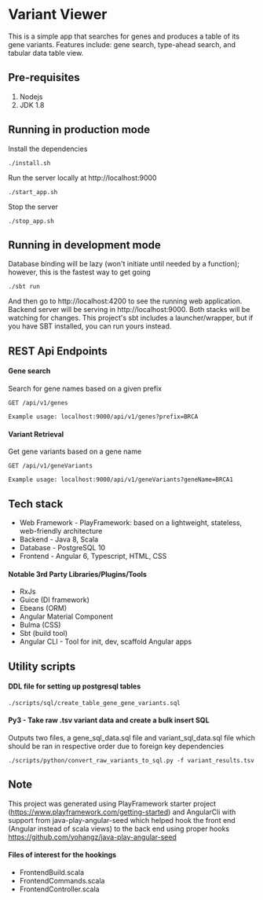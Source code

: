 # Variant Viewer

This is a simple app that searches for genes and produces a table of its gene variants.
Features include: gene search, type-ahead search, and tabular data table view.

## Pre-requisites
1. Nodejs 
2. JDK 1.8

## Running in production mode
Install the dependencies
```
./install.sh 
```
Run the server locally at http://localhost:9000
```
./start_app.sh
```
Stop the server
```
./stop_app.sh
```

## Running in development mode
Database binding will be lazy (won't initiate until needed by a function); however, this is the fastest way to get going
```
./sbt run
```
And then go to http://localhost:4200 to see the running web application.
Backend server will be serving in http://localhost:9000.
Both stacks will be watching for changes.
This project's sbt includes a launcher/wrapper, but if you have SBT installed, you can run yours instead.

## REST Api Endpoints

#### Gene search
Search for gene names based on a given prefix
```
GET /api/v1/genes

Example usage: localhost:9000/api/v1/genes?prefix=BRCA
```
#### Variant Retrieval
Get gene variants based on a gene name
```
GET /api/v1/geneVariants

Example usage: localhost:9000/api/v1/geneVariants?geneName=BRCA1
```


## Tech stack
- Web Framework - PlayFramework: based on a lightweight, stateless, web-friendly architecture
- Backend - Java 8, Scala
- Database - PostgreSQL 10
- Frontend - Angular 6, Typescript, HTML, CSS

#### Notable 3rd Party Libraries/Plugins/Tools
- RxJs
- Guice (DI framework)
- Ebeans (ORM)
- Angular Material Component
- Bulma (CSS)
- Sbt (build tool)
- Angular CLI - Tool for init, dev, scaffold Angular apps

## Utility scripts
#### DDL file for setting up postgresql tables
```
./scripts/sql/create_table_gene_gene_variants.sql
```
#### Py3 - Take raw .tsv variant data and create a bulk insert SQL
Outputs two files, a gene_sql_data.sql file and variant_sql_data.sql file which should be ran
in respective order due to foreign key dependencies
```
./scripts/python/convert_raw_variants_to_sql.py -f variant_results.tsv
```

## Note
This project was generated using PlayFramework starter project (https://www.playframework.com/getting-started) and 
AngularCli with support from java-play-angular-seed which helped hook the front end (Angular instead of scala views) 
to the back end using proper hooks
https://github.com/yohangz/java-play-angular-seed

#### Files of interest for the hookings
- FrontendBuild.scala
- FrontendCommands.scala
- FrontendController.scala